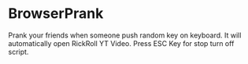 # BrowserPrank
Prank your friends when someone push random key on keyboard. It will automatically open RickRoll YT Video. Press ESC Key for stop turn off script.
